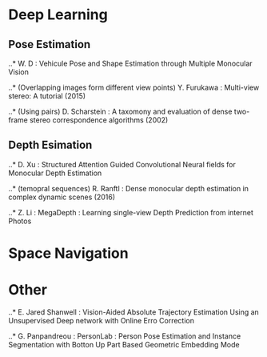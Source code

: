# Deep Learning

## Pose Estimation

..* W. D : Vehicule Pose and Shape Estimation through Multiple Monocular Vision

..* (Overlapping images form different view points) Y. Furukawa : Multi-view stereo: A tutorial (2015)

..* (Using pairs) D. Scharstein : A taxomony and evaluation of dense two-frame stereo correspondence algorithms (2002)

## Depth Esimation
..* D. Xu : Structured Attention Guided Convolutional Neural fields for Monocular Depth Estimation

..* (temopral sequences) R. Ranftl : Dense monocular depth estimation in complex dynamic scenes (2016)

..* Z. Li : MegaDepth : Learning single-view Depth Prediction from internet Photos




# Space Navigation

# Other

..* E. Jared Shanwell : Vision-Aided Absolute Trajectory Estimation Using an Unsupervised Deep network with Online Erro Correction

..* G. Panpandreou : PersonLab : Person Pose Estimation and Instance Segmentation with Botton Up Part Based Geometric Embedding Mode
